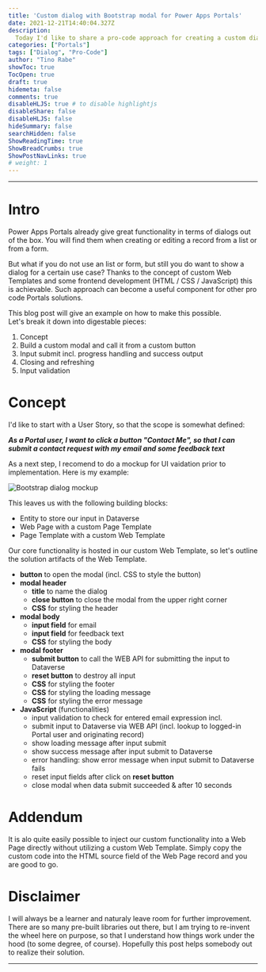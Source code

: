 ```yaml
---
title: 'Custom dialog with Bootstrap modal for Power Apps Portals'
date: 2021-12-21T14:40:04.327Z
description:
  Today I'd like to share a pro-code approach for creating a custom dialog leveraging Bootstrap modal for a Power Apps Portals web page.
categories: ["Portals"]
tags: ["Dialog", "Pro-Code"]
author: "Tino Rabe"
showToc: true
TocOpen: true
draft: true
hidemeta: false
comments: true
disableHLJS: true # to disable highlightjs
disableShare: false
disableHLJS: false
hideSummary: false
searchHidden: false
ShowReadingTime: true
ShowBreadCrumbs: true
ShowPostNavLinks: true
# weight: 1
---
```

*****
# Intro
Power Apps Portals already give great functionality in terms of dialogs out of the box. You will find them when creating or editing a record from a list or from a form.

But what if you do not use an list or form, but still you do want to show a dialog for a certain use case? Thanks to the concept of custom Web Templates and some frontend development (HTML / CSS / JavaScript) this is achievable. Such approach can become a useful component for other pro code Portals solutions.

This blog post will give an example on how to make this possible.  
Let's break it down into digestable pieces:

1. Concept
2. Build a custom modal and call it from a custom button
3. Input submit incl. progress handling and success output
4. Closing and refreshing
5. Input validation

# Concept
I'd like to start with a User Story, so that the scope is somewhat defined:  

***As a Portal user, I want to click a button "Contact Me", so that I can submit a contact request with my email and some feedback text***

As a next step, I recomend to do a mockup for UI vaidation prior to implementation. 
Here is my example:  

![Bootstrap dialog mockup](/img/dialogs_bootstrap_mockup.png)

This leaves us with the following building blocks:  
- Entity to store our input in Dataverse
- Web Page with a custom Page Template
- Page Template with a custom Web Template

Our core functionality is hosted in our custom Web Template, so let's outline the solution artifacts of the Web Template.
- **button** to open the modal (incl. CSS to style the button)
- **modal header**
  - **title** to name the dialog
  - **close button** to close the modal from the upper right corner
  - **CSS** for styling the header
- **modal body** 
  - **input field** for email
  - **input field** for feedback text
  - **CSS** for styling the body
- **modal footer**   
  - **submit button** to call the WEB API for submitting the input to Dataverse
  - **reset button** to destroy all input
  - **CSS** for styling the footer
  - **CSS** for styling the loading message
  - **CSS** for styling the error message
- **JavaScript** (functionalities)
  - input validation to check for entered email expression incl.
  - submit input to Dataverse via WEB API (incl. lookup to logged-in Portal user and originating record)
  - show loading message after input submit
  - show success message after input submit to Dataverse
  - error handling: show error message when input submit to Dataverse fails
  - reset input fields after click on **reset button**
  - close modal when data submit succeeded & after 10 seconds

# Addendum
It is alo quite easily possible to inject our custom functionality into a Web Page directly without utilizing a custom Web Template. Simply copy the custom code into the HTML source field of the Web Page record and you are good to go.

# Disclaimer 
I will always be a learner and naturaly leave room for further improvement. There are so many pre-built libraries out there, but I am trying to re-invent the wheel here on purpose, so that I understand how things work under the hood (to some degree, of course). Hopefully this post helps somebody out to realize their solution.
*****
